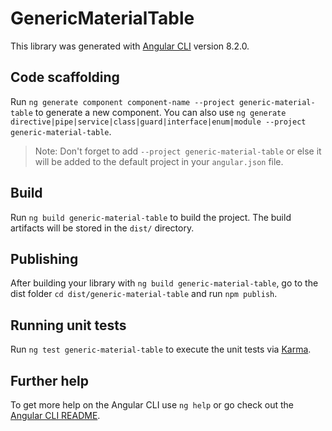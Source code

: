 # GenericMaterialTable

This library was generated with [Angular CLI](https://github.com/angular/angular-cli) version 8.2.0.

## Code scaffolding

Run `ng generate component component-name --project generic-material-table` to generate a new component. You can also use `ng generate directive|pipe|service|class|guard|interface|enum|module --project generic-material-table`.
> Note: Don't forget to add `--project generic-material-table` or else it will be added to the default project in your `angular.json` file. 

## Build

Run `ng build generic-material-table` to build the project. The build artifacts will be stored in the `dist/` directory.

## Publishing

After building your library with `ng build generic-material-table`, go to the dist folder `cd dist/generic-material-table` and run `npm publish`.

## Running unit tests

Run `ng test generic-material-table` to execute the unit tests via [Karma](https://karma-runner.github.io).

## Further help

To get more help on the Angular CLI use `ng help` or go check out the [Angular CLI README](https://github.com/angular/angular-cli/blob/master/README.md).
